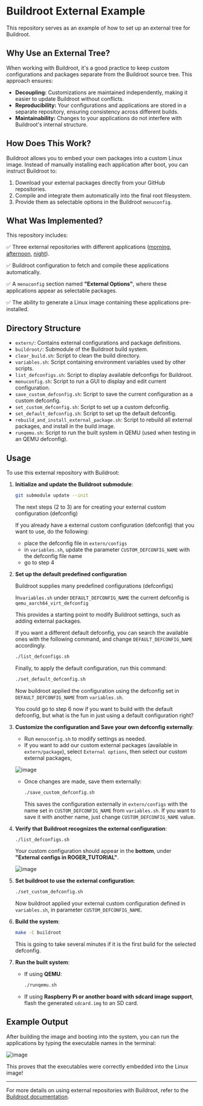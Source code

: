 # Buildroot External Example

This repository serves as an example of how to set up an external tree for Buildroot.

## Why Use an External Tree?

When working with Buildroot, it's a good practice to keep custom configurations and packages separate from the Buildroot source tree. This approach ensures:
- **Decoupling:** Customizations are maintained independently, making it easier to update Buildroot without conflicts.
- **Reproducibility:** Your configurations and applications are stored in a separate repository, ensuring consistency across different builds.
- **Maintainability:** Changes to your applications do not interfere with Buildroot's internal structure.

## How Does This Work?

Buildroot allows you to embed your own packages into a custom Linux image. Instead of manually installing each application after boot, you can instruct Buildroot to:
1. Download your external packages directly from your GitHub repositories.
2. Compile and integrate them automatically into the final root filesystem.
3. Provide them as selectable options in the Buildroot `menuconfig`.

## What Was Implemented?

This repository includes:

✅ Three external repositories with different applications ([morning](https://github.com/moschiel/good_morning_app_example), [afternoon](https://github.com/moschiel/good_afternoon_app_example), [night](https://github.com/moschiel/good_night_app_example)).

✅ Buildroot configuration to fetch and compile these applications automatically.

✅ A `menuconfig` section named **"External Options"**, where these applications appear as selectable packages.

✅ The ability to generate a Linux image containing these applications pre-installed.


## Directory Structure

- `extern/`: Contains external configurations and package definitions.
- `buildroot/`: Submodule of the Buildroot build system.
- `clear_build.sh`: Script to clean the build directory.
- `variables.sh`: Script containing environment variables used by other scripts.
- `list_defconfigs.sh`: Script to display available defconfigs for Buildroot.
- `menuconfig.sh`: Script to run a GUI to display and edit current configuration.
- `save_custom_defconfig.sh`: Script to save the current configuration as a custom defconfig.
- `set_custom_defconfig.sh`: Script to set up a custom defconfig.
- `set_default_defconfig.sh`: Script to set up the default defconfig.
- `rebuild_and_install_external_package.sh`: Script to rebuild all external packages, and install in the build image.
- `runqemu.sh`: Script to run the built system in QEMU (used when testing in an QEMU defconfig).

## Usage

To use this external repository with Buildroot:

1. **Initialize and update the Buildroot submodule**:
   ```bash
   git submodule update --init
   ```
   
   The next steps (2 to 3) are for creating your external custom configuration (defconfig)

   If you already have a external custom configuration (defconfig) that you want to use, do the following:
   - place the defconfig file in `extern/configs`
   - in `variables.sh`, update the parameter `CUSTOM_DEFCONFIG_NAME` with the defconfig file name
   - go to step 4

2. **Set up the default predefined configuration**
   
   Buildroot supplies many predefined configurations (defconfigs)
   
   In`variables.sh` under `DEFAULT_DEFCONFIG_NAME` the current defconfig is `qemu_aarch64_virt_defconfig`

   This provides a starting point to modify Buildroot settings, such as adding external packages.

   If you want a different default defconfig, you can search the available ones with the following command, and change `DEFAULT_DEFCONFIG_NAME` accordingly.
   ```bash
   ./list_defconfigs.sh
   ```

   Finally, to apply the default configuration, run this command:
   ```bash
   ./set_default_defconfig.sh
   ```
   Now buildroot applied the configuration using the defconfig set in `DEFAULT_DEFCONFIG_NAME` from `variables.sh`.
   
   You could go to step 6 now if you want to build with the default defconfig, but what is the fun in just using a default configuration right?
   
3. **Customize the configuration and Save your own defconfig externally**:
   - Run `menuconfig.sh` to modify settings as needed.
   - If you want to add our custom external packages (available in `extern/package`), select `External options`, then select our custom external packages,
     
    ![image](https://github.com/user-attachments/assets/72e369d6-74f4-406f-aa10-ead340d83366)

   - Once changes are made, save them externally:
     ```bash
     ./save_custom_defconfig.sh
     ```
     This saves the configuration externally in `extern/configs` with the name set in `CUSTOM_DEFCONFIG_NAME` from `variables.sh`. If you want to save it with another name, just change `CUSTOM_DEFCONFIG_NAME` value.

4. **Verify that Buildroot recognizes the external configuration**:
   ```bash
   ./list_defconfigs.sh
   ```
   Your custom configuration should appear in the **bottom**, under **"External configs in ROGER_TUTORIAL"**.
   
    ![image](https://github.com/user-attachments/assets/76d633f6-556e-467f-a28e-c877949dbc55)


5. **Set buildroot to use the external configuration**:
   ```bash
   ./set_custom_defconfig.sh
   ```
   Now buildroot applied your external custom configuration defined in `variables.sh`, in parameter `CUSTOM_DEFCONFIG_NAME`.

6. **Build the system**:
   ```bash
   make -C buildroot
   ```
   This is going to take several minutes if it is the first build for the selected defconfig.

7. **Run the built system**:
   - If using **QEMU**:
     ```bash
     ./runqemu.sh
     ```
   - If using **Raspberry Pi or another board with sdcard image support**, flash the generated `sdcard.img` to an SD card.


## Example Output

After building the image and booting into the system, you can run the applications by typing the executable names in the terminal:

![image](https://github.com/user-attachments/assets/e603d19e-ce47-4f7e-a0f8-dbcb57cad96d)


This proves that the executables were correctly embedded into the Linux image!

---

For more details on using external repositories with Buildroot, refer to the [Buildroot documentation](https://buildroot.org/downloads/manual/manual.html#outside-br-custom).
